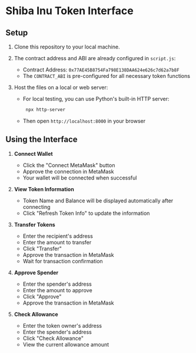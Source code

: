 # Shiba Inu Token Interface

## Setup

1. Clone this repository to your local machine.

2. The contract address and ABI are already configured in `script.js`:

   - Contract Address: `0x77AE45B8754Fa798E138DAA624e626c7d62a7b8F`
   - The `CONTRACT_ABI` is pre-configured for all necessary token functions

3. Host the files on a local or web server:
   - For local testing, you can use Python's built-in HTTP server:
     ```bash
      npx http-server
     ```
   - Then open `http://localhost:8000` in your browser

## Using the Interface

1. **Connect Wallet**

   - Click the "Connect MetaMask" button
   - Approve the connection in MetaMask
   - Your wallet will be connected when successful

2. **View Token Information**

   - Token Name and Balance will be displayed automatically after connecting
   - Click "Refresh Token Info" to update the information

3. **Transfer Tokens**

   - Enter the recipient's address
   - Enter the amount to transfer
   - Click "Transfer"
   - Approve the transaction in MetaMask
   - Wait for transaction confirmation

4. **Approve Spender**

   - Enter the spender's address
   - Enter the amount to approve
   - Click "Approve"
   - Approve the transaction in MetaMask

5. **Check Allowance**
   - Enter the token owner's address
   - Enter the spender's address
   - Click "Check Allowance"
   - View the current allowance amount
